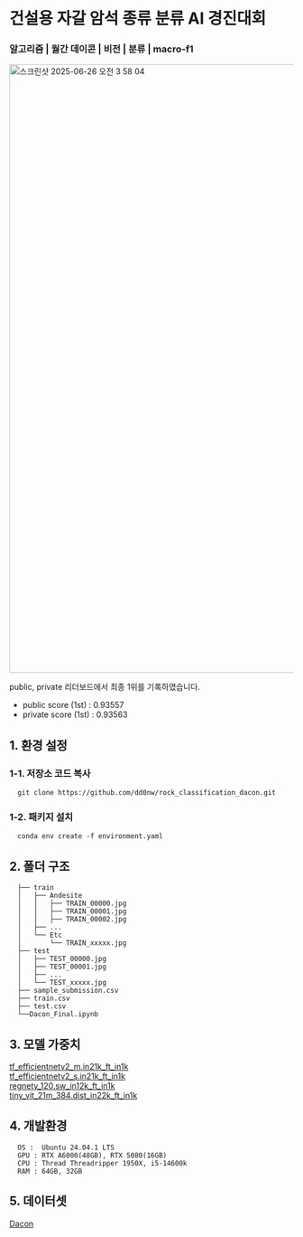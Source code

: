   # 건설용 자갈 암석 종류 분류 AI 경진대회
### 알고리즘 | 월간 데이콘 | 비전 | 분류 | macro-f1
<img width="1077" alt="스크린샷 2025-06-26 오전 3 58 04" src="https://github.com/user-attachments/assets/2b638f52-811b-4990-9478-159d0bb3b002" />

public, private 리더보드에서 최종 1위를 기록하였습니다.
* public score (1st) : 0.93557
* private score (1st) : 0.93563

## 1. 환경 설정
### 1-1. 저장소 코드 복사 
```
  git clone https://github.com/dd0nw/rock_classification_dacon.git
```
### 1-2. 패키지 설치
```
  conda env create -f environment.yaml
```
## 2. 폴더 구조
```
  ├── train
  │   ├── Andesite
  │   │   ├── TRAIN_00000.jpg
  │   │   ├── TRAIN_00001.jpg
  │   │   ├── TRAIN_00002.jpg
  │   ├── ...
  │   └── Etc
  │       └── TRAIN_xxxxx.jpg
  ├── test
  │   ├── TEST_00000.jpg
  │   ├── TEST_00001.jpg
  │   ├── ...
  │   └── TEST_xxxxx.jpg
  ├── sample_submission.csv
  ├── train.csv
  ├── test.csv
  └──Dacon_Final.ipynb
```


## 3. 모델 가중치

[tf_efficientnetv2_m.in21k_ft_in1k](https://docs.google.com/uc?export=download&id=1UBzks6KyGvaFzE2x5UzZ3boZsSygrcdn)
<br>
[tf_efficientnetv2_s.in21k_ft_in1k](https://docs.google.com/uc?export=download&id=1ozHgS0x4UlPHX0XIOYX5K3plOfq46tgK)
<br>
[regnety_120.sw_in12k_ft_in1k](https://docs.google.com/uc?export=download&id=1DvCZ0o1g9WkGlP2UinOR3_DD496tX-O1)
<br>
[tiny_vit_21m_384.dist_in22k_ft_in1k](https://docs.google.com/uc?export=download&id=1N7q-qQw2SQKxv6eXpLTONEPwaACrqaCL)

## 4. 개발환경
```
  OS :  Ubuntu 24.04.1 LTS
  GPU : RTX A6000(48GB), RTX 5080(16GB)
  CPU : Thread Threadripper 1950X, i5-14600k
  RAM : 64GB, 32GB
```

## 5. 데이터셋
[Dacon](https://drive.google.com/file/d/1UowP6kVAFXk1wkjTTD0hd3XOPgPKA0vp/view)
